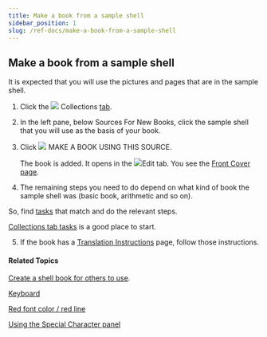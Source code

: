 ```yaml
---
title: Make a book from a sample shell
sidebar_position: 1
slug: /ref-docs/make-a-book-from-a-sample-shell
---
```


## Make a book from a sample shell

It is expected that you will use the pictures and pages that are in the sample shell.

1.  Click the ![](/ref-docs-assets/images/User_Interface/Tabs/Collections.png) Collections [tab](../../User_Interface/Tabs/Tabs_overview.md).
    
2.  In the left pane, below Sources For New Books, click the sample shell that you will use as the basis of your book.
    
3.  Click ![](/ref-docs-assets/images/Tasks/addbook2lib.png) MAKE A BOOK USING THIS SOURCE.
    
    The book is added. It opens in the ![](/ref-docs-assets/images/User_Interface/Tabs/EditTab.png)Edit tab. You see the [Front Cover page](../../Concepts/Front_Cover_page.md).
    
4.  The remaining steps you need to do depend on what kind of book the sample shell was (basic book, arithmetic and so on).
    

So, find [tasks](../Tasks_overview.md) that match and do the relevant steps.

[Collections tab tasks](Collections_tab_tasks_overview.md) is a good place to start.

5.  If the book has a [Translation Instructions](../../Concepts/Translation_Instructions.md) page, follow those instructions.
    

#### Related Topics

[Create a shell book for others to use](../Shell_book_tasks/Create_a_shell_book.md).

[Keyboard](../../Concepts/Keyboards.md)

[Red font color / red line](../../Concepts/Red_font_color.md)

[Using the Special Character panel](../Edit_tasks/Using_the_Special_Characters_panel.md)
